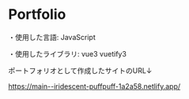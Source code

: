 # Portfolio

・使用した言語: JavaScript

・使用したライブラリ: vue3 vuetify3

ポートフォリオとして作成したサイトのURL↓

https://main--iridescent-puffpuff-1a2a58.netlify.app/
